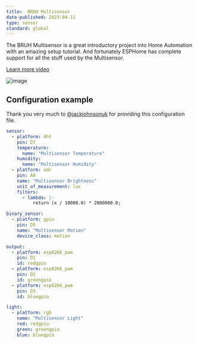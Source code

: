 ```yaml
---
title:  BRUH Multisensor
date-published: 2023-04-11
type: sensor
standard: global
---
```


The BRUH Multisensor is a great introductory project into Home
Automation with an amazing setup tutorial. And fortunately ESPHome has
complete support for all the stuff used by the Multisensor.

[Learn more video](https://www.youtube.com/embed/jpjfVc-9IrQ)

![image](/bruh.png)

## Configuration example

Thank you very much to [\@jackjohnsonuk](https://github.com/jackjohnsonuk) for providing this configuration file.

``` yaml
sensor:
  - platform: dht
    pin: D7
    temperature:
      name: "Multisensor Temperature"
    humidity:
      name: "Multisensor Humidity"
  - platform: adc
    pin: A0
    name: "Multisensor Brightness"
    unit_of_measurement: lux
    filters:
      - lambda: |-
          return (x / 10000.0) * 2000000.0;

binary_sensor:
  - platform: gpio
    pin: D5
    name: "Multisensor Motion"
    device_class: motion

output:
  - platform: esp8266_pwm
    pin: D1
    id: redgpio
  - platform: esp8266_pwm
    pin: D2
    id: greengpio
  - platform: esp8266_pwm
    pin: D3
    id: bluegpio

light:
  - platform: rgb
    name: "Multisensor Light"
    red: redgpio
    green: greengpio
    blue: bluegpio
```
